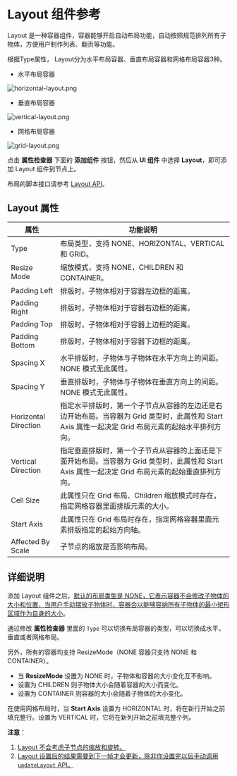 # Layout 组件参考

Layout 是一种容器组件，容器能够开启自动布局功能，自动按照规范排列所有子物体，方便用户制作列表、翻页等功能。

根据Type属性， Layout分为水平布局容器、垂直布局容器和网格布局容器3种。

- 水平布局容器

![horizontal-layout.png](https://gitee.com/nlpleaf/PicGo/raw/master/70e33ef39a32be82c024915944488573)

- 垂直布局容器

![vertical-layout.png](https://gitee.com/nlpleaf/PicGo/raw/master/e47a00c3e0b394d71ca41a05e1d84bb5)

- 网格布局容器

![grid-layout.png](https://gitee.com/nlpleaf/PicGo/raw/master/122d9dbd0ba3360985e2cf6ebc9d0441)

点击 **属性检查器** 下面的 **添加组件** 按钮，然后从 **UI 组件** 中选择 **Layout**，即可添加 Layout 组件到节点上。

布局的脚本接口请参考 [Layout API](https://docs.cocos.com/creator/api/zh/classes/Layout.html)。

## Layout 属性

| 属性                 | 功能说明                                                     |
| -------------------- | ------------------------------------------------------------ |
| Type                 | 布局类型，支持 NONE、HORIZONTAL、VERTICAL 和 GRID。          |
| Resize Mode          | 缩放模式，支持 NONE，CHILDREN 和 CONTAINER。                 |
| Padding Left         | 排版时，子物体相对于容器左边框的距离。                       |
| Padding Right        | 排版时，子物体相对于容器右边框的距离。                       |
| Padding Top          | 排版时，子物体相对于容器上边框的距离。                       |
| Padding Bottom       | 排版时，子物体相对于容器下边框的距离。                       |
| Spacing X            | 水平排版时，子物体与子物体在水平方向上的间距。NONE 模式无此属性。 |
| Spacing Y            | 垂直排版时，子物体与子物体在垂直方向上的间距。NONE 模式无此属性。 |
| Horizontal Direction | 指定水平排版时，第一个子节点从容器的左边还是右边开始布局。当容器为 Grid 类型时，此属性和 Start Axis 属性一起决定 Grid 布局元素的起始水平排列方向。 |
| Vertical Direction   | 指定垂直排版时，第一个子节点从容器的上面还是下面开始布局。当容器为 Grid 类型时，此属性和 Start Axis 属性一起决定 Grid 布局元素的起始垂直排列方向。 |
| Cell Size            | 此属性只在 Grid 布局、Children 缩放模式时存在，指定网格容器里面排版元素的大小。 |
| Start Axis           | 此属性只在 Grid 布局时存在，指定网格容器里面元素排版指定的起始方向轴。 |
| Affected By Scale    | 子节点的缩放是否影响布局。                                   |



## 详细说明

添加 Layout 组件之后，<u>默认的布局类型是 NONE，它表示容器不会修改子物体的大小和位置，当用户手动摆放子物体时，容器会以能够容纳所有子物体的最小矩形区域作为自身的大小</u>。

通过修改 **属性检查器** 里面的 `Type` 可以切换布局容器的类型，可以切换成水平，垂直或者网格布局。

另外，所有的容器均支持 ResizeMode（NONE 容器只支持 NONE 和 CONTAINER）。

- 当 **ResizeMode** 设置为 NONE 时，子物体和容器的大小变化互不影响。
- 设置为 CHILDREN 则子物体大小会随着容器的大小而变化。
- 设置为 CONTAINER 则容器的大小会随着子物体的大小变化。

在使用网格布局时，当 **Start Axis** 设置为 HORIZONTAL 时，将在新行开始之前填充整行。设置为 VERTICAL 时，它将在新列开始之前填充整个列。

**注意**：

1. <u>Layout 不会考虑子节点的缩放和旋转。</u>
2. <u>Layout 设置后的结果需要到下一帧才会更新，除非你设置完以后手动调用 `updateLayout` API。</u>